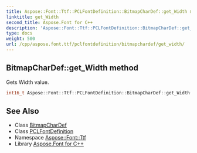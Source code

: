 ```yaml
---
title: Aspose::Font::Ttf::PCLFontDefinition::BitmapCharDef::get_Width method
linktitle: get_Width
second_title: Aspose.Font for C++
description: 'Aspose::Font::Ttf::PCLFontDefinition::BitmapCharDef::get_Width method. Gets Width value in C++.'
type: docs
weight: 500
url: /cpp/aspose.font.ttf/pclfontdefinition/bitmapchardef/get_width/
---
```

## BitmapCharDef::get_Width method


Gets Width value.

```cpp
int16_t Aspose::Font::Ttf::PCLFontDefinition::BitmapCharDef::get_Width() const
```

## See Also

* Class [BitmapCharDef](../)
* Class [PCLFontDefinition](../../)
* Namespace [Aspose::Font::Ttf](../../../)
* Library [Aspose.Font for C++](../../../../)
